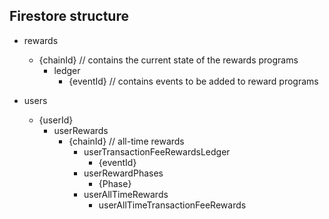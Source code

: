 

## Firestore structure

- rewards 
    - {chainId} // contains the current state of the rewards programs
        - ledger 
            - {eventId} // contains events to be added to reward programs
        

- users
    - {userId} 
        - userRewards
            - {chainId} // all-time rewards
                - userTransactionFeeRewardsLedger
                    - {eventId}
                - userRewardPhases
                    - {Phase}
                - userAllTimeRewards
                    - userAllTimeTransactionFeeRewards
            

